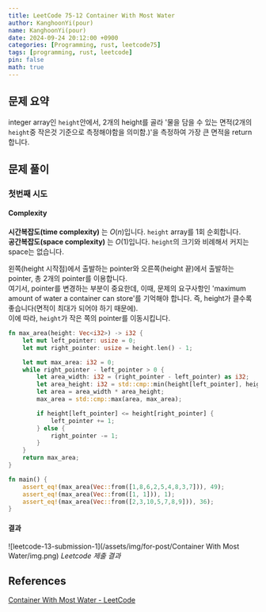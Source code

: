 ```yaml
---
title: LeetCode 75-12 Container With Most Water
author: KanghoonYi(pour)
name: KanghoonYi(pour)
date: 2024-09-24 20:12:00 +0900
categories: [Programming, rust, leetcode75]
tags: [programming, rust, leetcode]
pin: false
math: true
---
```


## 문제 요약
integer array인 `height`안에서, 2개의 height를 골라 '물을 담을 수 있는 면적(2개의 `height`중 작은것 기준으로 측정해야함을 의미함.)'을 측정하여 가장 큰 면적을 return합니다.

## 문제 풀이

### 첫번째 시도

#### Complexity
**시간복잡도(time complexity)** 는 $O(n)$입니다. `height` array를 1회 순회합니다.  
**공간복잡도(space complexity)** 는 $O(1)$입니다. `height`의 크기와 비례해서 커지는 space는 없습니다.

왼쪽(height 시작점)에서 출발하는 pointer와 오른쪽(height 끝)에서 출발하는 pointer, 총 2개의 pointer를 이용합니다.  
여기서, pointer를 변경하는 부분이 중요한데, 이때, 문제의 요구사항인 'maximum amount of water a container can store'를 기억해야 합니다. 즉, height가 클수록 좋습니다(면적이 최대가 되어야 하기 때문에).  
이에 따라, `height`가 작은 쪽의 pointer를 이동시킵니다.

```rust
fn max_area(height: Vec<i32>) -> i32 {
    let mut left_pointer: usize = 0;
    let mut right_pointer: usize = height.len() - 1;

    let mut max_area: i32 = 0;
    while right_pointer - left_pointer > 0 {
        let area_width: i32 = (right_pointer - left_pointer) as i32;
        let area_height: i32 = std::cmp::min(height[left_pointer], height[right_pointer]);
        let area = area_width * area_height;
        max_area = std::cmp::max(area, max_area);

        if height[left_pointer] <= height[right_pointer] {
            left_pointer += 1;
        } else {
            right_pointer -= 1;
        }
    }
    return max_area;
}

fn main() {
    assert_eq!(max_area(Vec::from([1,8,6,2,5,4,8,3,7])), 49);
    assert_eq!(max_area(Vec::from([1, 1])), 1);
    assert_eq!(max_area(Vec::from([2,3,10,5,7,8,9])), 36);
}
```

#### 결과
![leetcode-13-submission-1](/assets/img/for-post/Container With Most Water/img.png)
_Leetcode 제출 결과_

## References

[Container With Most Water - LeetCode](https://leetcode.com/problems/container-with-most-water/description/?envType=study-plan-v2&envId=leetcode-75)
